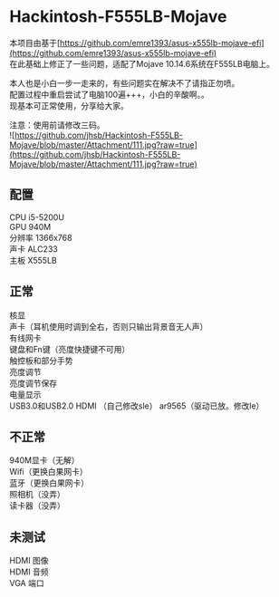 # Hackintosh-F555LB-Mojave
本项目由基于[https://github.com/emre1393/asus-x555lb-mojave-efi](https://github.com/emre1393/asus-x555lb-mojave-efi)  
在此基础上修正了一些问题，适配了Mojave 10.14.6系统在F555LB电脑上。  

本人也是小白一步一走来的，有些问题实在解决不了请指正勿喷。  
配置过程中重启尝试了电脑100遍+++，小白的辛酸啊。。  
现基本可正常使用，分享给大家。  

注意：使用前请修改三码。  
![https://github.com/jhsb/Hackintosh-F555LB-Mojave/blob/master/Attachment/111.jpg?raw=true](https://github.com/jhsb/Hackintosh-F555LB-Mojave/blob/master/Attachment/111.jpg?raw=true)

## 配置
CPU i5-5200U  
GPU 940M  
分辨率 1366x768  
声卡 ALC233  
主板 X555LB
  

## 正常
核显  
声卡（耳机使用时调到全右，否则只输出背景音无人声）  
有线网卡  
键盘和Fn键（亮度快捷键不可用）  
触控板和部分手势  
亮度调节  
亮度调节保存  
电量显示  
USB3.0和USB2.0 
HDMI （自己修改sle） 
ar9565（驱动已放。修改le） 

## 不正常
940M显卡（无解）  
Wifi（更换白果网卡）  
蓝牙（更换白果网卡）  
照相机（没弄）  
读卡器（没弄）  


## 未测试
HDMI 图像  
HDMI 音频  
VGA 端口  
